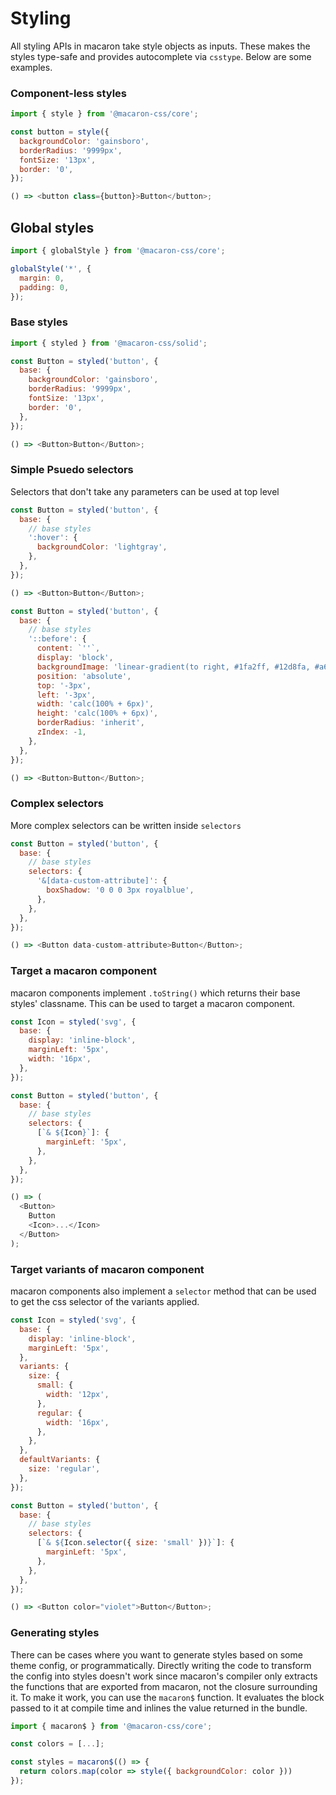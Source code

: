 # Styling

All styling APIs in macaron take style objects as inputs. These makes the styles type-safe and provides autocomplete via `csstype`. Below are some examples.

### Component-less styles

```js
import { style } from '@macaron-css/core';

const button = style({
  backgroundColor: 'gainsboro',
  borderRadius: '9999px',
  fontSize: '13px',
  border: '0',
});

() => <button class={button}>Button</button>;
```

## Global styles

```js
import { globalStyle } from '@macaron-css/core';

globalStyle('*', {
  margin: 0,
  padding: 0,
});
```

### Base styles

```js
import { styled } from '@macaron-css/solid';

const Button = styled('button', {
  base: {
    backgroundColor: 'gainsboro',
    borderRadius: '9999px',
    fontSize: '13px',
    border: '0',
  },
});

() => <Button>Button</Button>;
```

### Simple Psuedo selectors

Selectors that don't take any parameters can be used at top level

```js
const Button = styled('button', {
  base: {
    // base styles
    ':hover': {
      backgroundColor: 'lightgray',
    },
  },
});

() => <Button>Button</Button>;
```

```js
const Button = styled('button', {
  base: {
    // base styles
    '::before': {
      content: `''`,
      display: 'block',
      backgroundImage: 'linear-gradient(to right, #1fa2ff, #12d8fa, #a6ffcb)',
      position: 'absolute',
      top: '-3px',
      left: '-3px',
      width: 'calc(100% + 6px)',
      height: 'calc(100% + 6px)',
      borderRadius: 'inherit',
      zIndex: -1,
    },
  },
});

() => <Button>Button</Button>;
```

### Complex selectors

More complex selectors can be written inside `selectors`

```js
const Button = styled('button', {
  base: {
    // base styles
    selectors: {
      '&[data-custom-attribute]': {
        boxShadow: '0 0 0 3px royalblue',
      },
    },
  },
});

() => <Button data-custom-attribute>Button</Button>;
```

### Target a macaron component

macaron components implement `.toString()` which returns their base styles' classname. This can be used to target a macaron component.

```js
const Icon = styled('svg', {
  base: {
    display: 'inline-block',
    marginLeft: '5px',
    width: '16px',
  },
});

const Button = styled('button', {
  base: {
    // base styles
    selectors: {
      [`& ${Icon}`]: {
        marginLeft: '5px',
      },
    },
  },
});

() => (
  <Button>
    Button
    <Icon>...</Icon>
  </Button>
);
```

### Target variants of macaron component

macaron components also implement a `selector` method that can be used to get the css selector of the variants applied.

```js
const Icon = styled('svg', {
  base: {
    display: 'inline-block',
    marginLeft: '5px',
  },
  variants: {
    size: {
      small: {
        width: '12px',
      },
      regular: {
        width: '16px',
      },
    },
  },
  defaultVariants: {
    size: 'regular',
  },
});

const Button = styled('button', {
  base: {
    // base styles
    selectors: {
      [`& ${Icon.selector({ size: 'small' })}`]: {
        marginLeft: '5px',
      },
    },
  },
});

() => <Button color="violet">Button</Button>;
```

### Generating styles

There can be cases where you want to generate styles based on some theme config, or programmatically. Directly writing the code to transform the config into styles doesn't work since macaron's compiler only extracts the functions that are exported from macaron, not the closure surrounding it. To make it work, you can use the `macaron$` function. It evaluates the block passed to it at compile time and inlines the value returned in the bundle.

```js
import { macaron$ } from '@macaron-css/core';

const colors = [...];

const styles = macaron$(() => {
  return colors.map(color => style({ backgroundColor: color }))
});
```
